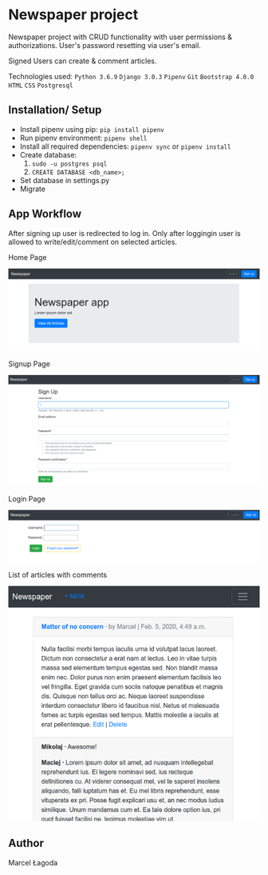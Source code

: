# Newspaper project

Newspaper project with CRUD functionality with user permissions & authorizations.
User's password resetting via user's email.

Signed Users can create & comment articles. 

Technologies used:
`Python 3.6.9`
`Django 3.0.3`
`Pipenv`
`Git`
`Bootstrap 4.0.0`
`HTML`
`CSS`
`Postgresql`

## Installation/ Setup

* Install pipenv using pip: `pip install pipenv`
* Run pipenv environment: `pipenv shell`
* Install all required dependencies: `pipenv sync` or `pipenv install`
* Create database: 
  1. `sudo -u postgres psql`
  2.  `CREATE DATABASE <db_name>;`
* Set database in settings.py
* Migrate

## App Workflow

After signing up user is redirected to log in. Only after loggingin user is allowed to write/edit/comment on selected articles.

Home Page

![Welcome Page](screenshots/homePage.png)

Signup Page

![Signup Page](screenshots/signup.png)

Login Page

![Login Page](screenshots/login.png)

List of articles with comments

![List of articels](screenshots/articles_comments_list.png)

## Author

Marcel Łagoda
